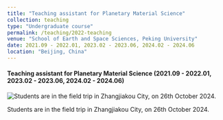 ```yaml
---
title: "Teaching assistant for Planetary Material Science"
collection: teaching
type: "Undergraduate course"
permalink: /teaching/2022-teaching
venue: "School of Earth and Space Sciences, Peking University"
date: 2021.09 - 2022.01, 2023.02 - 2023.06, 2024.02 - 2024.06
location: "Beijing, China"
---
```


#### Teaching assistant for Planetary Material Science (2021.09 - 2022.01, 2023.02 - 2023.06, 2024.02 - 2024.06)

![Students are in the field trip in Zhangjiakou City, on 26th October 2024.](20241026-teaching.JPG "Planetary Material Science")

Students are in the field trip in Zhangjiakou City, on 26th October 2024.

